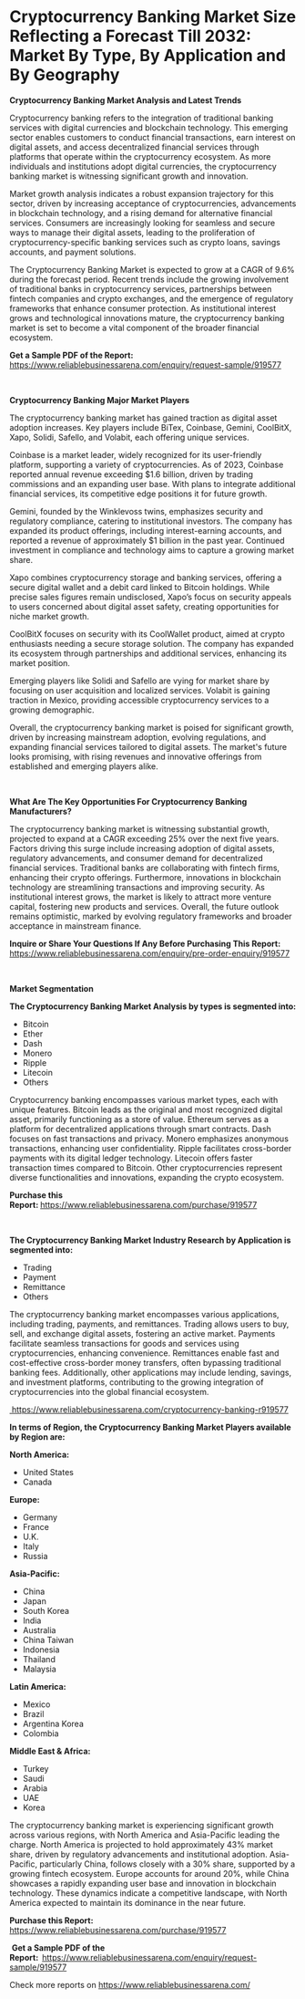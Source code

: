 <p><h1>Cryptocurrency Banking Market Size Reflecting a Forecast Till 2032: Market By Type, By Application and By Geography</h1></p><p><strong>Cryptocurrency Banking Market Analysis and Latest Trends</strong></p>
<p><p>Cryptocurrency banking refers to the integration of traditional banking services with digital currencies and blockchain technology. This emerging sector enables customers to conduct financial transactions, earn interest on digital assets, and access decentralized financial services through platforms that operate within the cryptocurrency ecosystem. As more individuals and institutions adopt digital currencies, the cryptocurrency banking market is witnessing significant growth and innovation.</p><p>Market growth analysis indicates a robust expansion trajectory for this sector, driven by increasing acceptance of cryptocurrencies, advancements in blockchain technology, and a rising demand for alternative financial services. Consumers are increasingly looking for seamless and secure ways to manage their digital assets, leading to the proliferation of cryptocurrency-specific banking services such as crypto loans, savings accounts, and payment solutions.</p><p>The Cryptocurrency Banking Market is expected to grow at a CAGR of 9.6% during the forecast period. Recent trends include the growing involvement of traditional banks in cryptocurrency services, partnerships between fintech companies and crypto exchanges, and the emergence of regulatory frameworks that enhance consumer protection. As institutional interest grows and technological innovations mature, the cryptocurrency banking market is set to become a vital component of the broader financial ecosystem.</p></p>
<p><strong>Get a Sample PDF of the Report:&nbsp;</strong> <a href="https://www.reliablebusinessarena.com/enquiry/request-sample/919577?utm_campaign=2928&utm_medium=2&utm_source=Github&utm_content=ia&utm_term=06032025&utm_id=cryptocurrency-banking">https://www.reliablebusinessarena.com/enquiry/request-sample/919577</a></p>
<p>&nbsp;</p>
<p><strong>Cryptocurrency Banking Major Market Players</strong></p>
<p><p>The cryptocurrency banking market has gained traction as digital asset adoption increases. Key players include BiTex, Coinbase, Gemini, CoolBitX, Xapo, Solidi, Safello, and Volabit, each offering unique services.</p><p>Coinbase is a market leader, widely recognized for its user-friendly platform, supporting a variety of cryptocurrencies. As of 2023, Coinbase reported annual revenue exceeding $1.6 billion, driven by trading commissions and an expanding user base. With plans to integrate additional financial services, its competitive edge positions it for future growth.</p><p>Gemini, founded by the Winklevoss twins, emphasizes security and regulatory compliance, catering to institutional investors. The company has expanded its product offerings, including interest-earning accounts, and reported a revenue of approximately $1 billion in the past year. Continued investment in compliance and technology aims to capture a growing market share.</p><p>Xapo combines cryptocurrency storage and banking services, offering a secure digital wallet and a debit card linked to Bitcoin holdings. While precise sales figures remain undisclosed, Xapo’s focus on security appeals to users concerned about digital asset safety, creating opportunities for niche market growth.</p><p>CoolBitX focuses on security with its CoolWallet product, aimed at crypto enthusiasts needing a secure storage solution. The company has expanded its ecosystem through partnerships and additional services, enhancing its market position.</p><p>Emerging players like Solidi and Safello are vying for market share by focusing on user acquisition and localized services. Volabit is gaining traction in Mexico, providing accessible cryptocurrency services to a growing demographic.</p><p>Overall, the cryptocurrency banking market is poised for significant growth, driven by increasing mainstream adoption, evolving regulations, and expanding financial services tailored to digital assets. The market's future looks promising, with rising revenues and innovative offerings from established and emerging players alike.</p></p>
<p>&nbsp;</p>
<p><strong>What Are The Key Opportunities For Cryptocurrency Banking Manufacturers?</strong></p>
<p><p>The cryptocurrency banking market is witnessing substantial growth, projected to expand at a CAGR exceeding 25% over the next five years. Factors driving this surge include increasing adoption of digital assets, regulatory advancements, and consumer demand for decentralized financial services. Traditional banks are collaborating with fintech firms, enhancing their crypto offerings. Furthermore, innovations in blockchain technology are streamlining transactions and improving security. As institutional interest grows, the market is likely to attract more venture capital, fostering new products and services. Overall, the future outlook remains optimistic, marked by evolving regulatory frameworks and broader acceptance in mainstream finance.</p></p>
<p><strong>Inquire or Share Your Questions If Any Before Purchasing This Report:</strong> <a href="https://www.reliablebusinessarena.com/enquiry/pre-order-enquiry/919577?utm_campaign=2928&utm_medium=2&utm_source=Github&utm_content=ia&utm_term=06032025&utm_id=cryptocurrency-banking">https://www.reliablebusinessarena.com/enquiry/pre-order-enquiry/919577</a></p>
<p>&nbsp;</p>
<p><strong>Market Segmentation</strong></p>
<p><strong>The Cryptocurrency Banking Market Analysis by types is segmented into:</strong></p>
<p><ul><li>Bitcoin</li><li>Ether</li><li>Dash</li><li>Monero</li><li>Ripple</li><li>Litecoin</li><li>Others</li></ul></p>
<p><p>Cryptocurrency banking encompasses various market types, each with unique features. Bitcoin leads as the original and most recognized digital asset, primarily functioning as a store of value. Ethereum serves as a platform for decentralized applications through smart contracts. Dash focuses on fast transactions and privacy. Monero emphasizes anonymous transactions, enhancing user confidentiality. Ripple facilitates cross-border payments with its digital ledger technology. Litecoin offers faster transaction times compared to Bitcoin. Other cryptocurrencies represent diverse functionalities and innovations, expanding the crypto ecosystem.</p></p>
<p><strong>Purchase this Report:&nbsp;</strong><a href="https://www.reliablebusinessarena.com/purchase/919577?utm_campaign=2928&utm_medium=2&utm_source=Github&utm_content=ia&utm_term=06032025&utm_id=cryptocurrency-banking">https://www.reliablebusinessarena.com/purchase/919577</a></p>
<p>&nbsp;</p>
<p><strong>The Cryptocurrency Banking Market Industry Research by Application is segmented into:</strong></p>
<p><ul><li>Trading</li><li>Payment</li><li>Remittance</li><li>Others</li></ul></p>
<p><p>The cryptocurrency banking market encompasses various applications, including trading, payments, and remittances. Trading allows users to buy, sell, and exchange digital assets, fostering an active market. Payments facilitate seamless transactions for goods and services using cryptocurrencies, enhancing convenience. Remittances enable fast and cost-effective cross-border money transfers, often bypassing traditional banking fees. Additionally, other applications may include lending, savings, and investment platforms, contributing to the growing integration of cryptocurrencies into the global financial ecosystem.</p></p>
<p><a href="https://www.reliablebusinessarena.com/cryptocurrency-banking-r919577?utm_campaign=2928&utm_medium=2&utm_source=Github&utm_content=ia&utm_term=06032025&utm_id=cryptocurrency-banking">&nbsp;https://www.reliablebusinessarena.com/cryptocurrency-banking-r919577</a></p>
<p><strong>In terms of Region, the Cryptocurrency Banking Market Players available by Region are:</strong></p>
<p>
    <p> <strong> North America: </strong>
        <ul>
            <li>United States</li>
            <li>Canada</li>
        </ul>
        </p> 
    <p> <strong> Europe: </strong>
        <ul>
            <li>Germany</li>
            <li>France</li>
            <li>U.K.</li>
            <li>Italy</li>
            <li>Russia</li>
        </ul>
        </p> 
    <p> <strong> Asia-Pacific: </strong>
        <ul>
            <li>China</li>
            <li>Japan</li>
            <li>South Korea</li>
            <li>India</li>
            <li>Australia</li>
            <li>China Taiwan</li>
            <li>Indonesia</li>
            <li>Thailand</li>
            <li>Malaysia</li>
        </ul>
        </p> 
    <p> <strong> Latin America: </strong>
        <ul>
            <li>Mexico</li>
            <li>Brazil</li>
            <li>Argentina Korea</li>
            <li>Colombia</li>
        </ul>
        </p> 
    <p> <strong> Middle East & Africa: </strong>
        <ul>
            <li>Turkey</li>
            <li>Saudi</li>
            <li>Arabia</li>
            <li>UAE</li>
            <li>Korea</li>
        </ul>
    </p>
    </p>
<p><p>The cryptocurrency banking market is experiencing significant growth across various regions, with North America and Asia-Pacific leading the charge. North America is projected to hold approximately 43% market share, driven by regulatory advancements and institutional adoption. Asia-Pacific, particularly China, follows closely with a 30% share, supported by a growing fintech ecosystem. Europe accounts for around 20%, while China showcases a rapidly expanding user base and innovation in blockchain technology. These dynamics indicate a competitive landscape, with North America expected to maintain its dominance in the near future.</p></p>
<p><strong>Purchase this Report: </strong><a href="https://www.reliablebusinessarena.com/purchase/919577?utm_campaign=2928&utm_medium=2&utm_source=Github&utm_content=ia&utm_term=06032025&utm_id=cryptocurrency-banking">https://www.reliablebusinessarena.com/purchase/919577</a></p>
<p>&nbsp;<strong>Get a Sample PDF of the Report:&nbsp;&nbsp;</strong><a href="https://www.reliablebusinessarena.com/enquiry/request-sample/919577?utm_campaign=2928&utm_medium=2&utm_source=Github&utm_content=ia&utm_term=06032025&utm_id=cryptocurrency-banking">https://www.reliablebusinessarena.com/enquiry/request-sample/919577</a></p>
<p><strong></strong></p>
<p>Check more reports on <a href="https://www.reliablebusinessarena.com/?utm_campaign=2928&utm_medium=2&utm_source=Github&utm_content=ia&utm_term=06032025&utm_id=cryptocurrency-banking">https://www.reliablebusinessarena.com/</a></p>